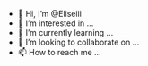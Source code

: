 - 👋 Hi, I’m @Eliseiii
- 👀 I’m interested in ...
- 🌱 I’m currently learning ...
- 💞️ I’m looking to collaborate on ...
- 📫 How to reach me ...

<!---
Eliseiii/Eliseiii is a ✨ special ✨ repository because its `README.md` (this file) appears on your GitHub profile.
You can click the Preview link to take a look at your changes.
--->
